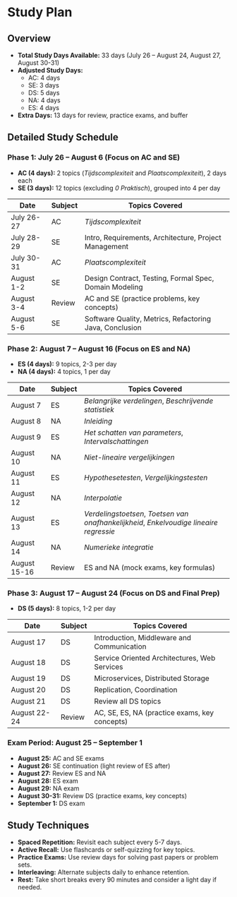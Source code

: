 # Study Plan

## Overview
- **Total Study Days Available:** 33 days (July 26 – August 24, August 27, August 30-31)
- **Adjusted Study Days:**
  - AC: 4 days
  - SE: 3 days
  - DS: 5 days
  - NA: 4 days
  - ES: 4 days
- **Extra Days:** 13 days for review, practice exams, and buffer

## Detailed Study Schedule

### Phase 1: July 26 – August 6 (Focus on AC and SE)
- **AC (4 days):** 2 topics (*Tijdscomplexiteit* and *Plaatscomplexiteit*), 2 days each
- **SE (3 days):** 12 topics (excluding *0 Praktisch*), grouped into 4 per day

| Date         | Subject | Topics Covered                              |
|--------------|---------|---------------------------------------------|
| July 26-27   | AC      | *Tijdscomplexiteit*                        |
| July 28-29   | SE      | Intro, Requirements, Architecture, Project Management |
| July 30-31   | AC      | *Plaatscomplexiteit*                       |
| August 1-2   | SE      | Design Contract, Testing, Formal Spec, Domain Modeling |
| August 3-4   | Review  | AC and SE (practice problems, key concepts)|
| August 5-6   | SE      | Software Quality, Metrics, Refactoring Java, Conclusion |

### Phase 2: August 7 – August 16 (Focus on ES and NA)
- **ES (4 days):** 9 topics, 2-3 per day
- **NA (4 days):** 4 topics, 1 per day

| Date         | Subject | Topics Covered                              |
|--------------|---------|---------------------------------------------|
| August 7     | ES      | *Belangrijke verdelingen*, *Beschrijvende statistiek* |
| August 8     | NA      | *Inleiding*                                |
| August 9     | ES      | *Het schatten van parameters*, *Intervalschattingen* |
| August 10    | NA      | *Niet-lineaire vergelijkingen*            |
| August 11    | ES      | *Hypothesetesten*, *Vergelijkingstesten*  |
| August 12    | NA      | *Interpolatie*                             |
| August 13    | ES      | *Verdelingstoetsen*, *Toetsen van onafhankelijkheid*, *Enkelvoudige lineaire regressie* |
| August 14    | NA      | *Numerieke integratie*                     |
| August 15-16 | Review  | ES and NA (mock exams, key formulas)       |

### Phase 3: August 17 – August 24 (Focus on DS and Final Prep)
- **DS (5 days):** 8 topics, 1-2 per day

| Date         | Subject | Topics Covered                              |
|--------------|---------|---------------------------------------------|
| August 17    | DS      | Introduction, Middleware and Communication |
| August 18    | DS      | Service Oriented Architectures, Web Services |
| August 19    | DS      | Microservices, Distributed Storage         |
| August 20    | DS      | Replication, Coordination                  |
| August 21    | DS      | Review all DS topics                       |
| August 22-24 | Review  | AC, SE, ES, NA (practice exams, key concepts) |

### Exam Period: August 25 – September 1
- **August 25:** AC and SE exams
- **August 26:** SE continuation (light review of ES after)
- **August 27:** Review ES and NA
- **August 28:** ES exam
- **August 29:** NA exam
- **August 30-31:** Review DS (practice exams, key concepts)
- **September 1:** DS exam

## Study Techniques
- **Spaced Repetition:** Revisit each subject every 5-7 days.
- **Active Recall:** Use flashcards or self-quizzing for key topics.
- **Practice Exams:** Use review days for solving past papers or problem sets.
- **Interleaving:** Alternate subjects daily to enhance retention.
- **Rest:** Take short breaks every 90 minutes and consider a light day if needed.